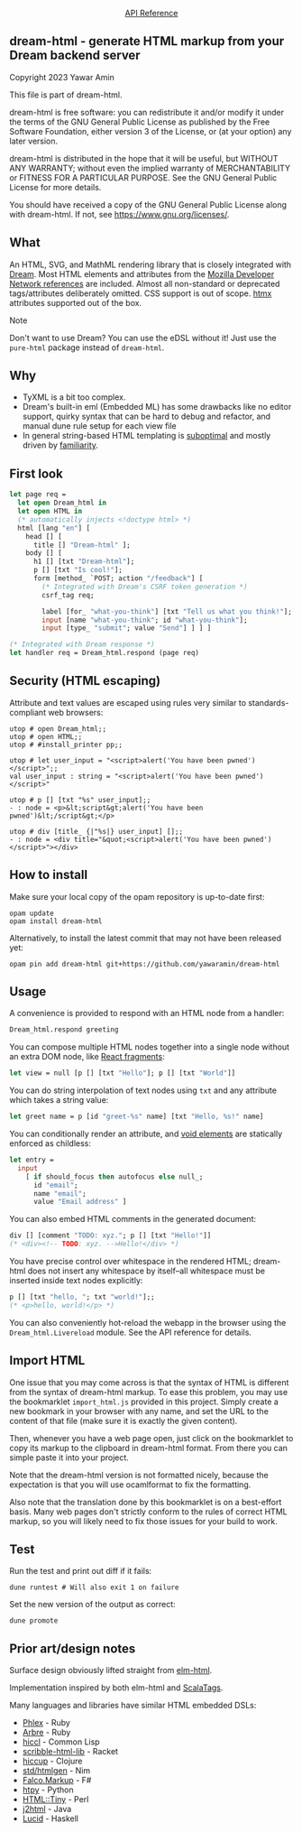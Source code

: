 <p align="center">
  <a href="https://yawaramin.github.io/dream-html/dream-html/Dream_html/">API Reference</a>
</p>

## dream-html - generate HTML markup from your Dream backend server

Copyright 2023 Yawar Amin

This file is part of dream-html.

dream-html is free software: you can redistribute it and/or modify it under
the terms of the GNU General Public License as published by the Free Software
Foundation, either version 3 of the License, or (at your option) any later
version.

dream-html is distributed in the hope that it will be useful, but WITHOUT
ANY WARRANTY; without even the implied warranty of MERCHANTABILITY or FITNESS
FOR A PARTICULAR PURPOSE. See the GNU General Public License for more details.

You should have received a copy of the GNU General Public License along with
dream-html. If not, see <https://www.gnu.org/licenses/>.

## What

An HTML, SVG, and MathML rendering library that is closely integrated with
[Dream](https://aantron.github.io/dream). Most HTML elements and attributes from
the [Mozilla Developer Network
references](https://developer.mozilla.org/en-US/docs/Web/HTML/Reference) are
included. Almost all non-standard or deprecated tags/attributes deliberately
omitted. CSS support is out of scope. [htmx](https://htmx.org/) attributes
supported out of the box.

> [!NOTE]
> Don't want to use Dream? You can use the eDSL without it! Just use the
> `pure-html` package instead of `dream-html`.

## Why

- TyXML is a bit too complex.
- Dream's built-in eml (Embedded ML) has some drawbacks like no editor support,
  quirky syntax that can be hard to debug and refactor, and manual dune rule
  setup for each view file
- In general string-based HTML templating is
  [suboptimal](https://www.devever.net/~hl/stringtemplates) and mostly driven by
  [familiarity](https://github.com/tavisrudd/throw_out_your_templates).

## First look

```ocaml
let page req =
  let open Dream_html in
  let open HTML in
  (* automatically injects <!doctype html> *)
  html [lang "en"] [
    head [] [
      title [] "Dream-html" ];
    body [] [
      h1 [] [txt "Dream-html"];
      p [] [txt "Is cool!"];
      form [method_ `POST; action "/feedback"] [
        (* Integrated with Dream's CSRF token generation *)
        csrf_tag req;

        label [for_ "what-you-think"] [txt "Tell us what you think!"];
        input [name "what-you-think"; id "what-you-think"];
        input [type_ "submit"; value "Send"] ] ] ]

(* Integrated with Dream response *)
let handler req = Dream_html.respond (page req)
```

## Security (HTML escaping)

Attribute and text values are escaped using rules very similar to standards-
compliant web browsers:

```
utop # open Dream_html;;
utop # open HTML;;
utop # #install_printer pp;;

utop # let user_input = "<script>alert('You have been pwned')</script>";;
val user_input : string = "<script>alert('You have been pwned')</script>"

utop # p [] [txt "%s" user_input];;
- : node = <p>&lt;script&gt;alert('You have been pwned')&lt;/script&gt;</p>

utop # div [title_ {|"%s|} user_input] [];;
- : node = <div title="&quot;<script>alert('You have been pwned')</script>"></div>
```

## How to install

Make sure your local copy of the opam repository is up-to-date first:

```
opam update
opam install dream-html
```

Alternatively, to install the latest commit that may not have been released yet:

```
opam pin add dream-html git+https://github.com/yawaramin/dream-html
```

## Usage

A convenience is provided to respond with an HTML node from a handler:

```ocaml
Dream_html.respond greeting
```

You can compose multiple HTML nodes together into a single node without an extra
DOM node, like [React fragments](https://react.dev/reference/react/Fragment):

```ocaml
let view = null [p [] [txt "Hello"]; p [] [txt "World"]]
```

You can do string interpolation of text nodes using `txt` and any attribute which
takes a string value:

```ocaml
let greet name = p [id "greet-%s" name] [txt "Hello, %s!" name]
```

You can conditionally render an attribute, and
[void elements](https://developer.mozilla.org/en-US/docs/Glossary/Void_element)
are statically enforced as childless:

```ocaml
let entry =
  input
    [ if should_focus then autofocus else null_;
      id "email";
      name "email";
      value "Email address" ]
```

You can also embed HTML comments in the generated document:

```ocaml
div [] [comment "TODO: xyz."; p [] [txt "Hello!"]]
(* <div><!-- TODO: xyz. -->Hello!</div> *)
```

You have precise control over whitespace in the rendered HTML; dream-html does
not insert any whitespace by itself–all whitespace must be inserted inside text
nodes explicitly:

```ocaml
p [] [txt "hello, "; txt "world!"];;
(* <p>hello, world!</p> *)
```

You can also conveniently hot-reload the webapp in the browser using the
`Dream_html.Livereload` module. See the API reference for details.

## Import HTML

One issue that you may come across is that the syntax of HTML is different from
the syntax of dream-html markup. To ease this problem, you may use the
bookmarklet `import_html.js` provided in this project. Simply create a new
bookmark in your browser with any name, and set the URL to the content of that
file (make sure it is exactly the given content).

Then, whenever you have a web page open, just click on the bookmarklet to copy
its markup to the clipboard in dream-html format. From there you can simple
paste it into your project.

Note that the dream-html version is not formatted nicely, because the
expectation is that you will use ocamlformat to fix the formatting.

Also note that the translation done by this bookmarklet is on a best-effort
basis. Many web pages don't strictly conform to the rules of correct HTML
markup, so you will likely need to fix those issues for your build to work.

## Test

Run the test and print out diff if it fails:

    dune runtest # Will also exit 1 on failure

Set the new version of the output as correct:

    dune promote

## Prior art/design notes

Surface design obviously lifted straight from
[elm-html](https://package.elm-lang.org/packages/elm/html/latest/).

Implementation inspired by both elm-html and
[ScalaTags](https://com-lihaoyi.github.io/scalatags/).

Many languages and libraries have similar HTML embedded DSLs:

- [Phlex](https://www.phlex.fun/) - Ruby
- [Arbre](https://activeadmin.github.io/arbre/) - Ruby
- [hiccl](https://github.com/garlic0x1/hiccl) - Common Lisp
- [scribble-html-lib](https://docs.racket-lang.org/scribble-pp/html-html.html) -
  Racket
- [hiccup](https://github.com/weavejester/hiccup) - Clojure
- [std/htmlgen](https://nim-lang.org/docs/htmlgen.html) - Nim
- [Falco.Markup](https://github.com/pimbrouwers/Falco.Markup) - F#
- [htpy](https://htpy.dev/) - Python
- [HTML::Tiny](https://metacpan.org/pod/HTML::Tiny) - Perl
- [j2html](https://j2html.com/) - Java
- [Lucid](https://github.com/chrisdone/lucid) - Haskell

